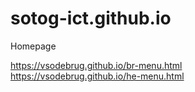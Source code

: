 # sotog-ict.github.io

Homepage  

https://vsodebrug.github.io/br-menu.html  
https://vsodebrug.github.io/he-menu.html
